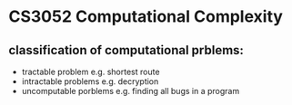 # CS3052 Computational Complexity

## classification of computational prblems:
* tractable problem
    e.g. shortest route
* intractable problems
    e.g. decryption
* uncomputable porblems
    e.g. finding all bugs in a program